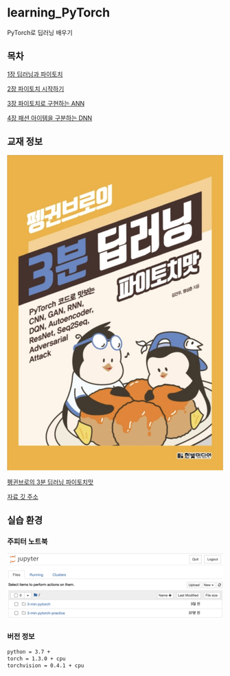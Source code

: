 # learning_PyTorch
PyTorch로 딥러닝 배우기

## 목차
[1장 딥러닝과 파이토치](https://github.com/201411108/learning_PyTorch/tree/master/src/01)

[2장 파이토치 시작하기](https://github.com/201411108/learning_PyTorch/tree/master/src/02)

[3장 파이토치로 구현하는 ANN](https://github.com/201411108/learning_PyTorch/tree/master/src/03)

[4장 패션 아이템을 구분하는 DNN](https://github.com/201411108/learning_PyTorch/tree/master/src/04)

## 교재 정보

![책 모습](./assets/book_cover.png)

[펭귄브로의 3분 딥러닝 파이토치맛](https://book.naver.com/bookdb/book_detail.nhn?bid=15559613)

[자료 깃 주소](https://github.com/keon/3-min-pytorch)

## 실습 환경

### 주피터 노트북
![jupyter notebook](./assets/jupyter_notebook.png)

### 버전 정보
```
python = 3.7 +
torch = 1.3.0 + cpu
torchvision = 0.4.1 + cpu
```

